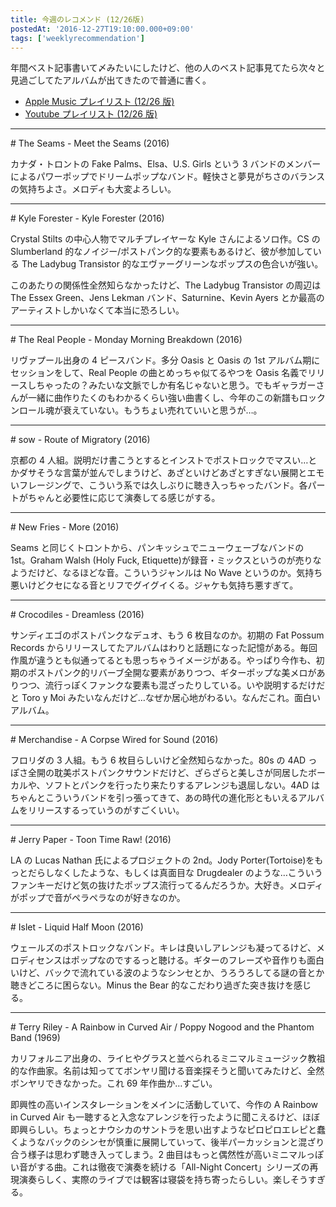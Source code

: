 ```yaml
---
title: 今週のレコメンド (12/26版)
postedAt: '2016-12-27T19:10:00.000+09:00'
tags: ['weeklyrecommendation']
---
```


年間ベスト記事書いて〆みたいにしたけど、他の人のベスト記事見てたら次々と見過ごしてたアルバムが出てきたので普通に書く。

- [Apple Music プレイリスト (12/26 版)](https://itunes.apple.com/jp/playlist/jin-zhounorekomendo-12-26ban/idpl.d0419ea9e1c74f0a8d29b7fc5b8f3d0e)
- [Youtube プレイリスト (12/26 版)](https://www.youtube.com/playlist?list=PLegnWsUgQaydhQpD8d72aLI0hpdBMw1Cy)

---

\# The Seams - Meet the Seams (2016)

カナダ・トロントの Fake Palms、Elsa、U.S. Girls という 3 バンドのメンバーによるパワーポップでドリームポップなバンド。軽快さと夢見がちさのバランスの気持ちよさ。メロディも大変よろしい。

---

\# Kyle Forester - Kyle Forester (2016)

Crystal Stilts の中心人物でマルチプレイヤーな Kyle さんによるソロ作。CS の Slumberland 的なノイジー/ポストパンク的な要素もあるけど、彼が参加している The Ladybug Transistor 的なエヴァーグリーンなポップスの色合いが強い。

このあたりの関係性全然知らなかったけど、The Ladybug Transistor の周辺は The Essex Green、Jens Lekman バンド、Saturnine、Kevin Ayers とか最高のアーティストしかいなくて本当に恐ろしい。

---

\# The Real People - Monday Morning Breakdown (2016)

リヴァプール出身の 4 ピースバンド。多分 Oasis と Oasis の 1st アルバム期にセッションをして、Real People の曲とめっちゃ似てるやつを Oasis 名義でリリースしちゃったの？みたいな文脈でしか有名じゃないと思う。でもギャラガーさんが一緒に曲作りたくのもわかるくらい強い曲書くし、今年のこの新譜もロックンロール魂が衰えていない。もうちょい売れていいと思うが…。

---

\# sow - Route of Migratory (2016)

京都の 4 人組。説明だけ書こうとするとインストでポストロックでマスい…とかダサそうな言葉が並んでしまうけど、あざといけどあざとすぎない展開とエモいフレージングで、こういう系では久しぶりに聴き入っちゃったバンド。各パートがちゃんと必要性に応じて演奏してる感じがする。

---

\# New Fries - More (2016)

Seams と同じくトロントから、パンキッシュでニューウェーブなバンドの 1st。Graham Walsh (Holy Fuck, Etiquette)が録音・ミックスというのが売りなようだけど、なるほどな音。こういうジャンルは No Wave というのか。気持ち悪いけどクセになる音とリフでグイグイくる。ジャケも気持ち悪すぎて。

---

\# Crocodiles - Dreamless (2016)

サンディエゴのポストパンクなデュオ、もう 6 枚目なのか。初期の Fat Possum Records からリリースしてたアルバムはわりと話題になった記憶がある。毎回作風が違うとも似通ってるとも思っちゃうイメージがある。やっぱり今作も、初期のポストパンク的リバーブ全開な要素がありつつ、ギターポップな美メロがありつつ、流行っぽくファンクな要素も混ざったりしている。いや説明するだけだと Toro y Moi みたいなんだけど…なぜか居心地がわるい。なんだこれ。面白いアルバム。

---

\# Merchandise - A Corpse Wired for Sound (2016)

フロリダの 3 人組。もう 6 枚目らしいけど全然知らなかった。80s の 4AD っぽさ全開の耽美ポストパンクサウンドだけど、ざらざらと美しさが同居したボーカルや、ソフトとパンクを行ったり来たりするアレンジも退屈しない。4AD はちゃんとこういうバンドを引っ張ってきて、あの時代の進化形ともいえるアルバムをリリースするっていうのがすごくいい。

---

\# Jerry Paper - Toon Time Raw! (2016)

LA の Lucas Nathan 氏によるプロジェクトの 2nd。Jody Porter(Tortoise)をもっとだらしなくしたような、もしくは真面目な Drugdealer のような…こういうファンキーだけど気の抜けたポップス流行ってるんだろうか。大好き。メロディがポップで音がペラペラなのが好きなのか。

---

\# Islet - Liquid Half Moon (2016)

ウェールズのポストロックなバンド。キレは良いしアレンジも凝ってるけど、メロディセンスはポップなのでするっと聴ける。ギターのフレーズや音作りも面白いけど、バックで流れている波のようなシンセとか、うろうろしてる謎の音とか聴きどころに困らない。Minus the Bear 的なこだわり過ぎた突き抜けを感じる。

---

\# Terry Riley - A Rainbow in Curved Air / Poppy Nogood and the Phantom Band (1969)

カリフォルニア出身の、ライヒやグラスと並べられるミニマルミュージック教祖的な作曲家。名前は知っててボンヤリ聞ける音楽探そうと聞いてみたけど、全然ボンヤリできなかった。これ 69 年作曲か…すごい。

即興性の高いインスタレーションをメインに活動していて、今作の A Rainbow in Curved Air も一聴すると入念なアレンジを行ったように聞こえるけど、ほぼ即興らしい。ちょっとナウシカのサントラを思い出すようなピロピロエレピと蠢くようなバックのシンセが慎重に展開していって、後半パーカッションと混ざり合う様子は思わず聴き入ってしまう。2 曲目はもっと偶然性が高いミニマルっぽい音がする曲。これは徹夜で演奏を続ける「All-Night Concert」シリーズの再現演奏らしく、実際のライブでは観客は寝袋を持ち寄ったらしい。楽しそうすぎる。
